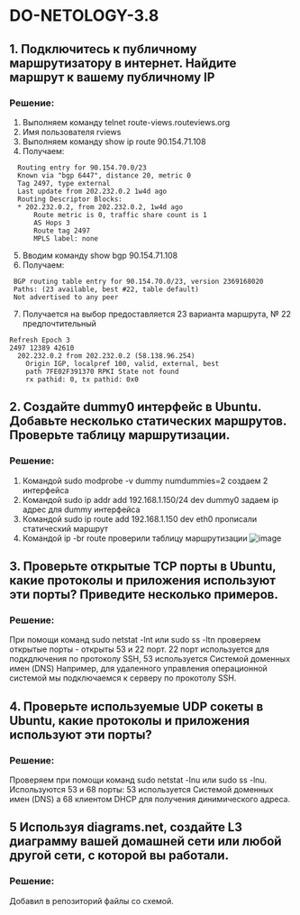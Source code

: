 # DO-NETOLOGY-3.8

## 1. Подключитесь к публичному маршрутизатору в интернет. Найдите маршрут к вашему публичному IP

### Решение:
1. Выполняем команду telnet route-views.routeviews.org 
2. Имя пользователя rviews
3. Выполняем команду show ip route 90.154.71.108
4. Получаем: 
```
  Routing entry for 90.154.70.0/23
  Known via "bgp 6447", distance 20, metric 0
  Tag 2497, type external
  Last update from 202.232.0.2 1w4d ago
  Routing Descriptor Blocks:
  * 202.232.0.2, from 202.232.0.2, 1w4d ago
      Route metric is 0, traffic share count is 1
      AS Hops 3
      Route tag 2497
      MPLS label: none
 ```
 5. Вводим команду show bgp 90.154.71.108
 6. Получаем:
 ```
  BGP routing table entry for 90.154.70.0/23, version 2369168020
  Paths: (23 available, best #22, table default)
  Not advertised to any peer
  ```
 7. Получается на выбор предоставляется 23 варианта маршрута, № 22 предпочтительный
  ```
  Refresh Epoch 3
  2497 12389 42610
    202.232.0.2 from 202.232.0.2 (58.138.96.254)
      Origin IGP, localpref 100, valid, external, best
      path 7FE02F391370 RPKI State not found
      rx pathid: 0, tx pathid: 0x0
 ```

## 2. Создайте dummy0 интерфейс в Ubuntu. Добавьте несколько статических маршрутов. Проверьте таблицу маршрутизации.

### Решение:
1. Командой sudo modprobe -v dummy numdummies=2 создаем 2 интерфейса
2. Командой sudo ip addr add 192.168.1.150/24 dev dummy0 задаем ip адрес для dummy  интерфейса
3. Командой sudo ip route add 192.168.1.150 dev eth0 прописали статический маршрут 
4. Командой ip -br route проверили таблицу маршрутизации
![image](https://user-images.githubusercontent.com/95496224/183738219-e74c2425-fb1f-4795-8e3c-c78f4046c56a.png)

## 3. Проверьте открытые TCP порты в Ubuntu, какие протоколы и приложения используют эти порты? Приведите несколько примеров.

### Решение:
При помощи команд sudo netstat -lnt или sudo ss -ltn проверяем открытые порты - открыты 53 и 22 порт.
22 порт используется для подкдлючения по протоколу SSH, 53 используется Системой доменных имен (DNS)
Например, для удаленного управления операционной системой мы подключаемся к серверу по прокотолу SSH. 

## 4. Проверьте используемые UDP сокеты в Ubuntu, какие протоколы и приложения используют эти порты?

### Решение:

Проверяем при помощи команд sudo netstat -lnu или sudo ss -lnu. Используются 53 и 68 порты: 53 используется Системой доменных имен (DNS) а 68 клиентом DHCP для получения динимического адреса.

## 5 Используя diagrams.net, создайте L3 диаграмму вашей домашней сети или любой другой сети, с которой вы работали.

### Решение:
Добавил в репозиторий файлы со схемой.


      
